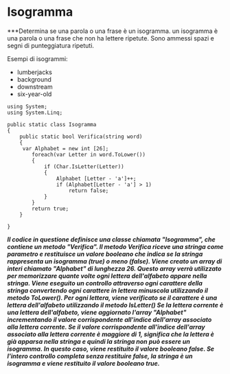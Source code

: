 # Isogramma 

***Determina se una parola o una frase è un isogramma.
 un isogramma è una parola o una frase che non ha lettere ripetute.
Sono ammessi spazi e segni di punteggiatura ripetuti.

Esempi di isogrammi:

- lumberjacks
- background
- downstream
- six-year-old

```
using System;
using System.Linq;

public static class Isogramma
{
    public static bool Verifica(string word)
    {
     var Alphabet = new int [26];
        foreach(var Letter in word.ToLower())
        {
            if (Char.IsLetter(Letter))
            {
                Alphabet [Letter - 'a']++;
                if (Alphabet[Letter - 'a'] > 1)
                    return false;
            }
        }
        return true;
    }

}
```

***Il codice in questione definisce una classe  chiamata "Isogramma", che contiene un metodo "Verifica".
Il metodo Verifica riceve una stringa come parametro e restituisce un valore booleano che indica se la stringa rappresenta un isogramma (true) o meno (false).
Viene creato un array di interi chiamato "Alphabet" di lunghezza 26. Questo array verrà utilizzato per memorizzare quante volte ogni lettera dell'alfabeto appare nella stringa.
Viene eseguito un controllo attraverso ogni carattere della stringa convertendo ogni carattere in lettera minuscola utilizzando il metodo ToLower().
Per ogni lettera, viene verificato se il carattere è una lettera dell'alfabeto utilizzando il metodo IsLetter()
Se la lettera corrente è una lettera dell'alfabeto, viene aggiornato l'array "Alphabet" incrementando il valore corrispondente all'indice dell'array associato alla lettera corrente.
Se il valore corrispondente all'indice dell'array associato alla lettera corrente è maggiore di 1, significa che la lettera è già apparsa nella stringa e quindi la stringa non può essere un isogramma. In questo caso, viene restituito il valore booleano false.
Se l'intero controllo  completa senza restituire false, la stringa è un isogramma e viene restituito il valore booleano true.***

